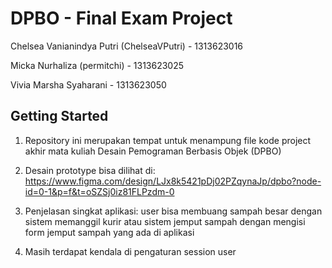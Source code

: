# DPBO - Final Exam Project

Chelsea Vanianindya Putri (ChelseaVPutri) - 1313623016

Micka Nurhaliza (permitchi) - 1313623025

Vivia Marsha Syaharani - 1313623050

## Getting Started

1. Repository ini merupakan tempat untuk menampung file kode project akhir mata kuliah Desain Pemograman Berbasis Objek (DPBO)

2. Desain prototype bisa dilihat di: https://www.figma.com/design/LJx8k5421pDj02PZqynaJp/dpbo?node-id=0-1&p=f&t=oSZSj0iz81FLPzdm-0

3. Penjelasan singkat aplikasi: user bisa membuang sampah besar dengan sistem memanggil kurir atau sistem jemput sampah dengan mengisi form jemput sampah yang ada di aplikasi

4. Masih terdapat kendala di pengaturan session user
